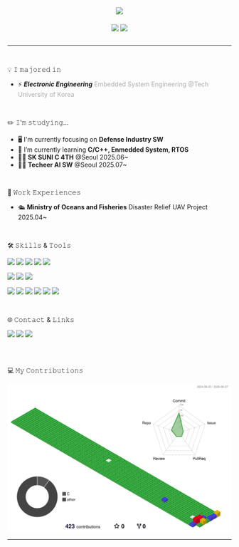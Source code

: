 <div align="center">
  <img src="https://capsule-render.vercel.app/api?type=venom&&color=timeGradient&height=300&section=header&text=JONG%20HO%20PARK&fontSize=90" />
</div>

<div align="center">
  <br>
  <a href="https://github.com/penameyo?tab=repositories"><img height=180 align="center" src="https://github-readme-stats.vercel.app/api/top-langs?username=penameyo&layout=compact&langs_count=8&theme=buefy" /></a>
  <a href="https://solved.ac/penameyo/"><img height=180 align="center" src="http://mazassumnida.wtf/api/v2/generate_badge?boj=penameyo" /></a>
</div>

<br>
<hr>
</div>

<br>

💡 𝙸 𝚖𝚊𝚓𝚘𝚛𝚎𝚍 𝚒𝚗
- ⚡ ***Electronic Engineering*** <span style="color: #ADADAD"> Embedded System Engineering @Tech University of Korea </span>

<br>

✏️ 𝙸'𝚖 𝚜𝚝𝚞𝚍𝚢𝚒𝚗𝚐...

- 🖥️ I'm currently focusing on **Defense Industry SW**
- 🌱 I’m currently learning **C/C++, Enmedded System, RTOS**
- 🧑‍💻 **SK SUNI C 4TH** @Seoul 2025.06~
- 🧑‍💻 **Techeer AI SW** @Seoul 2025.07~

<br>

🤲 𝚆𝚘𝚛𝚔 𝙴𝚡𝚙𝚎𝚛𝚒𝚎𝚗𝚌𝚎𝚜

- 🛳️ **Ministry of Oceans and Fisheries** Disaster Relief UAV Project 2025.04~

<br>

🛠️ 𝚂𝚔𝚒𝚕𝚕𝚜 & 𝚃𝚘𝚘𝚕𝚜

<img src="https://img.shields.io/badge/C-A8B9CC?style=for-the-badge&logo=c&logoColor=white"> <img src="https://img.shields.io/badge/C++-00599C?style=for-the-badge&logo=cplusplus&logoColor=white"> <img src="https://img.shields.io/badge/Java-007396?style=for-the-badge&logo=openjdk&logoColor=white"> <img src="https://img.shields.io/badge/Spring-6DB33F?style=for-the-badge&logo=spring&logoColor=white"> <img src="https://img.shields.io/badge/Spring Boot-6DB33F?style=for-the-badge&logo=springboot&logoColor=white">

<img src="https://img.shields.io/badge/HTML5-E34F26?style=for-the-badge&logo=html5&logoColor=white"> <img src="https://img.shields.io/badge/CSS3-1572B6?style=for-the-badge&logo=css3&logoColor=white"> <img src="https://img.shields.io/badge/JavaScript-F7DF1E?style=for-the-badge&logo=javascript&logoColor=white">

<img src="https://img.shields.io/badge/VS Code-007ACC?style=for-the-badge&logo=visualstudiocode&logoColor=white"> <img src="https://img.shields.io/badge/IntelliJ IDEA-000000?style=for-the-badge&logo=intellijidea&logoColor=white"> <img src="https://img.shields.io/badge/Eclipse IDE-2C2255?style=for-the-badge&logo=eclipseide&logoColor=white"> <img src="https://img.shields.io/badge/SourceTree-0052CC?style=for-the-badge&logo=sourcetree&logoColor=white"> <img src="https://img.shields.io/badge/Git-F05032?style=for-the-badge&logo=git&logoColor=white"> <img src="https://img.shields.io/badge/GitHub-181717?style=for-the-badge&logo=github&logoColor=white">

<br>

🌐 𝙲𝚘𝚗𝚝𝚊𝚌𝚝 & 𝙻𝚒𝚗𝚔𝚜

<a href="mailto:jhpark3405@gmail.com"><img src="https://img.shields.io/badge/Gmail-EA4335?style=for-the-badge&logo=gmail&logoColor=white"></a>
<a href="https://velog.io/@penameyo/posts"><img src="https://img.shields.io/badge/Velog-20C997?style=for-the-badge&logo=vimeo&logoColor=white"></a>
<a href="mailto:helloll3405@naver.com"><img src="https://img.shields.io/badge/Naver-03C75A?style=for-the-badge&logo=naver&logoColor=white"></a>

<br>
<br>

💻 𝙼𝚢 𝙲𝚘𝚗𝚝𝚛𝚒𝚋𝚞𝚝𝚒𝚘𝚗𝚜

<img src="./profile-3d-contrib/profile-gitblock.svg" />

<hr>
